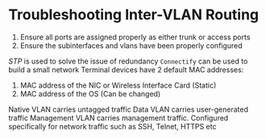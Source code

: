 #  Troubleshooting Inter-VLAN Routing
1. Ensure all ports are assigned properly as either trunk or access ports
2. Ensure the subinterfaces and vlans have been properly configured

*STP*  is used to solve the issue of redundancy
`Connectify` can be used to build a small network
Terminal devices have 2 default MAC addresses:
1. MAC address of the NIC or Wireless Interface Card (Static)
2. MAC address of the OS (Can be changed)

Native VLAN carries untagged traffic
Data VLAN carries user-generated traffic
Management VLAN carries management traffic. Configured specifically for network traffic such as SSH, Telnet, HTTPS etc